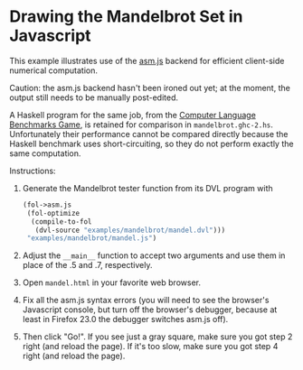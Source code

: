 Drawing the Mandelbrot Set in Javascript
========================================

This example illustrates use of the [asm.js](http://asmjs.org/)
backend for efficient client-side numerical computation.

Caution: the asm.js backend hasn't been ironed out yet; at the moment,
the output still needs to be manually post-edited.

A Haskell program for the same job, from the [Computer Language Benchmarks
Game](http://benchmarksgame.alioth.debian.org/u32/performance.php?test=mandelbrot),
is retained for comparison in `mandelbrot.ghc-2.hs`.  Unfortunately
their performance cannot be compared directly because the Haskell
benchmark uses short-circuiting, so they do not perform exactly the
same computation.

Instructions:

1.  Generate the Mandelbrot tester function from its DVL program
    with

    ```scheme
    (fol->asm.js
     (fol-optimize
      (compile-to-fol
       (dvl-source "examples/mandelbrot/mandel.dvl")))
     "examples/mandelbrot/mandel.js")
    ```

2.  Adjust the `__main__` function to accept two arguments and use them
    in place of the .5 and .7, respectively.
3.  Open `mandel.html` in your favorite web browser.
4.  Fix all the asm.js syntax errors (you will need to see the browser's
    Javascript console, but turn off the browser's debugger, because at
    least in Firefox 23.0 the debugger switches asm.js off).
5.  Then click "Go!".  If you see just a gray square, make sure you got
    step 2 right (and reload the page).  If it's too slow, make sure you
    got step 4 right (and reload the page).
